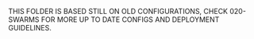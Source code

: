 THIS FOLDER IS BASED STILL ON OLD CONFIGURATIONS, CHECK 020-SWARMS FOR MORE UP TO DATE CONFIGS AND DEPLOYMENT GUIDELINES.
